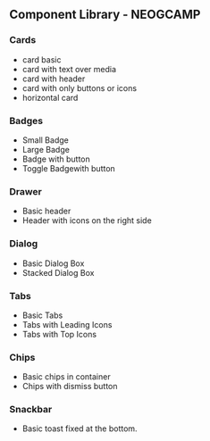 ## Component Library - NEOGCAMP

### Cards
- card basic
- card with text over media
- card with header
- card with only buttons or icons
- horizontal card

### Badges 
- Small Badge
- Large Badge
- Badge with button
- Toggle Badgewith button

### Drawer
- Basic header
- Header with icons on the right side

### Dialog
- Basic Dialog Box
- Stacked Dialog Box

### Tabs
- Basic Tabs
- Tabs with Leading Icons
- Tabs with Top Icons

### Chips
- Basic chips in container
- Chips with dismiss button

### Snackbar
- Basic toast fixed at the bottom.